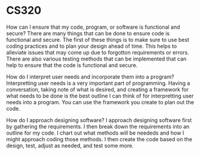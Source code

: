 # CS320

How can I ensure that my code, program, or software is functional and secure?
There are many things that can be done to ensure code is functional and secure. The first of these things is to make sure to use best coding practices and to plan your design ahead of time. This helps to alleviate issues that may come up due to forgotton requirements or errors. There are also various testing methods that can be implemented that can help to ensure that the code is functional and secure.

How do I interpret user needs and incorporate them into a program?
Interpretting user needs is a very important part of programming. Having a conversation, taking note of what is desired, and creating a framework for what needs to be done is the best outline I can think of for interpretting user needs into a program. You can use the framework you create to plan out the code.


How do I approach designing software?
I approach designing software first by gathering the requirements. I then break down the requirements into an outline for my code. I chart out what methods will be neededs and how I might approach coding those methods. I then create the code based on the design, test, adjust as needed, and test some more. 

